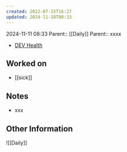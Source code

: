 ```yaml
---
created: 2022-07-15T16:27
updated: 2024-11-18T08:33
---
```

2024-11-11 08:33
Parent:: [[Daily]] 
Parent:: xxxx

- [DEV Health](https://health-configdev.mixtelematics.com/public/mapshow.htm?id=2001&mapid=1A35514B-E08F-4B7C-90B8-CD1774AE8CA3)

## Worked on

- [[sick]]

## Notes

- xxx

## Other Information

![[Daily]]
